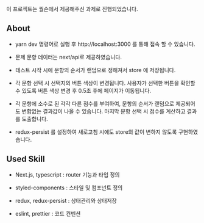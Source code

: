 이 프로젝트는 퀄슨에서 제공해주신 과제로 진행되었습니다.

## About

- yarn dev 명령어로 실행 후 http://localhost:3000 를 통해 접속 할 수 있습니다.

- 문제 문항 데이터는 next/api로 제공하였습니다.

- 테스트 시작 시에 문항의 순서가 랜덤으로 정해져서 store 에 저장됩니다.

- 각 문항 선택 시 선택지의 버튼 색상이 변경됩니다. 사용자가 선택한 버튼을 확인할 수 있도록 버튼 색상 변경 후 0.5초 후에 페이지가 이동됩니다.

- 각 문항에 소수로 된 각각 다른 점수를 부여하여, 문항의 순서가 랜덤으로 제공되어도 변함없는 결과값이 나올 수 있습니다. 마지막 문항 선택 시 점수를 계산하고 결과를 도출합니다.

- redux-persist 를 설정하여 새로고침 시에도 store의 값이 변하지 않도록 구현하였습니다.

## Used Skill

- Next.js, typescript : router 기능과 타입 정의

- styled-components : 스타일 및 컴포넌트 정의

- redux, redux-persist : 상태관리와 상태저장

- eslint, prettier : 코드 컨벤션
